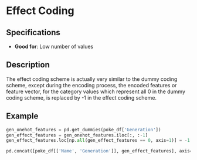 # Effect Coding

## Specifications

- **Good for**: Low number of values

## Description

The effect coding scheme is actually very similar to the dummy coding scheme, except during the encoding process, the encoded features or feature vector, for the category values which represent all 0 in the dummy coding scheme, is replaced by -1 in the effect coding scheme.

## Example

```python
gen_onehot_features = pd.get_dummies(poke_df['Generation'])
gen_effect_features = gen_onehot_features.iloc[:, :-1]
gen_effect_features.loc[np.all(gen_effect_features == 0, axis=1)] = -1.

pd.concat([poke_df[['Name', 'Generation']], gen_effect_features], axis=1).iloc[4:10]
```
